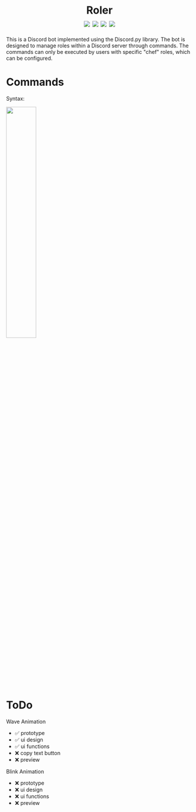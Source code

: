 <h1 align="center">
    Roler
    <br>
    <div align="center">
    <img src="https://img.shields.io/badge/Python-3.10.6-blue" align="center"/>
    <img src="https://img.shields.io/badge/discord.py-2.2.3-green" align="center"/>
    <img src="https://img.shields.io/badge/Developing-Active-brightgreen" align="center"/>
    <img src="https://img.shields.io/badge/Version-3.0-green" align="center"/>
    </div>
</h1>

This is a Discord bot implemented using the Discord.py library. The bot is designed to manage roles within a Discord server through commands. The commands can only be executed by users with specific "chef" roles, which can be configured.

# Commands

Syntax:


<img src="[https://user-images.githubusercontent.com/69240351/160253839-3be65fdf-f4f4-4d4d-95d4-d12abbe93c8d.gif](https://raw.githubusercontent.com/AIO-Develope/roler/main/images/cmd.PNG)" width="40%" height="40%"/>

# ToDo

Wave Animation
- ✅ prototype
- ✅ ui design
- ✅ ui functions
- ❌ copy text button
- ❌ preview

Blink Animation
- ❌ prototype
- ❌ ui design
- ❌ ui functions
- ❌ preview
